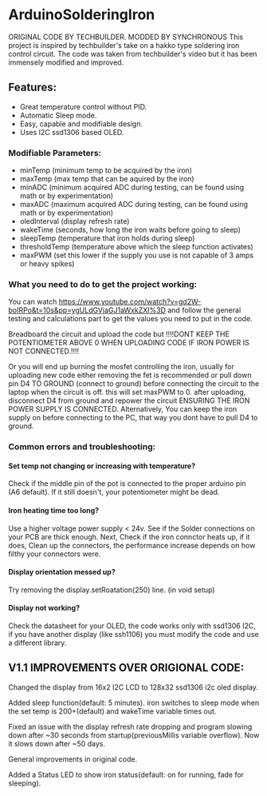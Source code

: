 # ArduinoSolderingIron
ORIGINAL CODE BY TECHBUILDER. MODDED BY SYNCHRONOUS 
This project is inspired by techbuilder's take on a hakko type soldering iron control circuit.
The code was taken from techbuilder's video but it has been immensely modified and improved. 

## Features: 
 - Great temperature control without PID.
 - Automatic Sleep mode.
 - Easy, capable and modifiable design.
 - Uses I2C ssd1306 based OLED.

### Modifiable Parameters: 
 - minTemp (minimum temp to be acquired by the iron)
 - maxTemp (max temp that can be aquired by the iron)
 - minADC  (minimum acquired ADC during testing, can be found using math or by experimentation)
 - maxADC  (maximum acquired ADC during testing, can be found using math or by experimentation)
 - oledInterval (display refresh rate)
 - wakeTime (seconds, how long the iron waits before going to sleep)
 - sleepTemp (temperature that iron holds during sleep)
 - thresholdTemp (temperature above which the sleep function activates)
 - maxPWM (set this lower if the supply you use is not capable of 3 amps or heavy spikes)

### What you need to do to get the project working: 
You can watch https://www.youtube.com/watch?v=gd2W-boIRPo&t=10s&pp=ygULdGVjaGJ1aWxkZXI%3D and follow
the general testing and calculations part to get the values you need to put in the code. 

Breadboard the circuit and upload the code but
!!!!DONT KEEP THE POTENTIOMETER ABOVE 0 WHEN UPLOADING CODE IF IRON POWER IS NOT CONNECTED.!!!!

Or you will end up burning the mosfet controlling the iron, usually for uploading new code either removing the
fet is recommended or pull down pin D4 TO GROUND (connect to ground) before connecting the circuit to the laptop
when the circuit is off. this will set maxPWM to 0. after uploading, disconnect D4 from ground and repower the circuit ENSURING THE IRON POWER SUPPLY IS CONNECTED. 
Alternatively, You can keep the iron supply on before connecting to the PC, that way you dont have to pull D4 to ground. 

### Common errors and troubleshooting: 
#### Set temp not changing or increasing with temperature?
Check if the middle pin of the pot is connected to the proper arduino pin (A6 default).
If it still doesn't, your potentiometer might be dead. 

#### Iron heating time too long?
Use a higher voltage power supply < 24v.
See if the Solder connections on your PCB are thick enough. Next, Check if the iron connctor heats up, if it does, 
Clean up the connectors, the performance increase depends on how filthy your connectors were. 

#### Display orientation messed up? 
Try removing the display.setRoatation(250) line. (in void setup)

#### Display not working? 
Check the datasheet for your OLED, the code works only with ssd1306 I2C, if you have another display (like ssh1106)
you must modify the code and use a different library.


## V1.1 IMPROVEMENTS OVER ORIGIONAL CODE:
Changed the display from 16x2 I2C LCD to 128x32 ssd1306 i2c oled 
display.

Added sleep function(default: 5 minutes). iron switches to sleep mode 
when the set temp is 200+(default) and wakeTime variable times out.

Fixed an issue with the display refresh rate dropping and program 
slowing down after ~30 seconds from startup(previousMillis variable
overflow). Now it slows down after ~50 days.

General improvements in original code.

Added a Status LED to show iron status(default: on for running, fade for sleeping).
